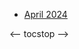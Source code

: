 <!-- toc -->

- [April 2024](https://github.com/linusjf/BIAY/blob/main/April2024.md)

<-- tocstop -->
